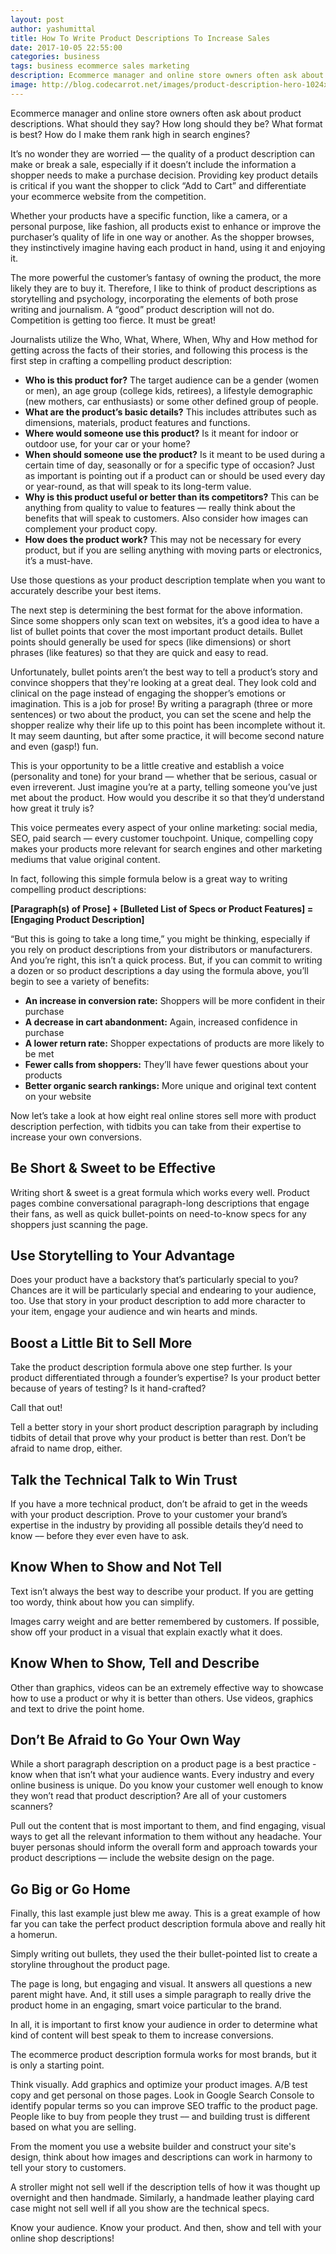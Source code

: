 ```yaml
---
layout: post
author: yashumittal
title: How To Write Product Descriptions To Increase Sales
date: 2017-10-05 22:55:00
categories: business
tags: business ecommerce sales marketing
description: Ecommerce manager and online store owners often ask about product descriptions. What should they say? How long should they be?
image: http://blog.codecarrot.net/images/product-description-hero-1024x467.png
---
```


Ecommerce manager and online store owners often ask about product descriptions. What should they say? How long should they be? What format is best? How do I make them rank high in search engines?

It’s no wonder they are worried — the quality of a product description can make or break a sale, especially if it doesn’t include the information a shopper needs to make a purchase decision. Providing key product details is critical if you want the shopper to click “Add to Cart” and differentiate your ecommerce website from the competition.

Whether your products have a specific function, like a camera, or a personal purpose, like fashion, all products exist to enhance or improve the purchaser’s quality of life in one way or another. As the shopper browses, they instinctively imagine having each product in hand, using it and enjoying it.

The more powerful the customer’s fantasy of owning the product, the more likely they are to buy it. Therefore, I like to think of product descriptions as storytelling and psychology, incorporating the elements of both prose writing and journalism. A “good” product description will not do. Competition is getting too fierce. It must be great!

Journalists utilize the Who, What, Where, When, Why and How method for getting across the facts of their stories, and following this process is the first step in crafting a compelling product description:

* **Who is this product for?** The target audience can be a gender (women or men), an age group (college kids, retirees), a lifestyle demographic (new mothers, car enthusiasts) or some other defined group of people.
* **What are the product’s basic details?** This includes attributes such as dimensions, materials, product features and functions.
* **Where would someone use this product?** Is it meant for indoor or outdoor use, for your car or your home?
* **When should someone use the product?** Is it meant to be used during a certain time of day, seasonally or for a specific type of occasion? Just as important is pointing out if a product can or should be used every day or year-round, as that will speak to its long-term value.
* **Why is this product useful or better than its competitors?** This can be anything from quality to value to features — really think about the benefits that will speak to customers. Also consider how images can complement your product copy.
* **How does the product work?** This may not be necessary for every product, but if you are selling anything with moving parts or electronics, it’s a must-have.

Use those questions as your product description template when you want to accurately describe your best items.

The next step is determining the best format for the above information. Since some shoppers only scan text on websites, it’s a good idea to have a list of bullet points that cover the most important product details. Bullet points should generally be used for specs (like dimensions) or short phrases (like features) so that they are quick and easy to read.

Unfortunately, bullet points aren’t the best way to tell a product’s story and convince shoppers that they're looking at a great deal. They look cold and clinical on the page instead of engaging the shopper’s emotions or imagination. This is a job for prose! By writing a paragraph (three or more sentences) or two about the product, you can set the scene and help the shopper realize why their life up to this point has been incomplete without it. It may seem daunting, but after some practice, it will become second nature and even (gasp!) fun.

This is your opportunity to be a little creative and establish a voice (personality and tone) for your brand — whether that be serious, casual or even irreverent. Just imagine you’re at a party, telling someone you’ve just met about the product. How would you describe it so that they’d understand how great it truly is?

This voice permeates every aspect of your online marketing: social media, SEO, paid search — every customer touchpoint. Unique, compelling copy makes your products more relevant for search engines and other marketing mediums that value original content.

In fact, following this simple formula below is a great way to writing compelling product descriptions:

**[Paragraph(s) of Prose] + [Bulleted List of Specs or Product Features] = [Engaging Product Description]**

“But this is going to take a long time,” you might be thinking, especially if you rely on product descriptions from your distributors or manufacturers. And you’re right, this isn’t a quick process. But, if you can commit to writing a dozen or so product descriptions a day using the formula above, you’ll begin to see a variety of benefits:

* **An increase in conversion rate:** Shoppers will be more confident in their purchase
* **A decrease in cart abandonment:** Again, increased confidence in purchase
* **A lower return rate:** Shopper expectations of products are more likely to be met
* **Fewer calls from shoppers:** They’ll have fewer questions about your products
* **Better organic search rankings:** More unique and original text content on your website

Now let’s take a look at how eight real online stores sell more with product description perfection, with tidbits you can take from their expertise to increase your own conversions.

## Be Short & Sweet to be Effective

Writing short & sweet is a great formula which works every well. Product pages combine conversational paragraph-long descriptions that engage their fans, as well as quick bullet-points on need-to-know specs for any shoppers just scanning the page.

## Use Storytelling to Your Advantage

Does your product have a backstory that’s particularly special to you? Chances are it will be particularly special and endearing to your audience, too. Use that story in your product description to add more character to your item, engage your audience and win hearts and minds.

## Boost a Little Bit to Sell More
Take the product description formula above one step further. Is your product differentiated through a founder’s expertise? Is your product better because of years of testing? Is it hand-crafted?

Call that out!

Tell a better story in your short product description paragraph by including tidbits of detail that prove why your product is better than rest. Don’t be afraid to name drop, either.

## Talk the Technical Talk to Win Trust

If you have a more technical product, don’t be afraid to get in the weeds with your product description. Prove to your customer your brand’s expertise in the industry by providing all possible details they’d need to know –– before they ever even have to ask.

## Know When to Show and Not Tell

Text isn’t always the best way to describe your product. If you are getting too wordy, think about how you can simplify.

Images carry weight and are better remembered by customers. If possible, show off your product in a visual that explain exactly what it does.

## Know When to Show, Tell and Describe

Other than graphics, videos can be an extremely effective way to showcase how to use a product or why it is better than others. Use videos, graphics and text to drive the point home.

## Don’t Be Afraid to Go Your Own Way

While a short paragraph description on a product page is a best practice - know when that isn’t what your audience wants. Every industry and every online business is unique. Do you know your customer well enough to know they won’t read that product description? Are all of your customers scanners?

Pull out the content that is most important to them, and find engaging, visual ways to get all the relevant information to them without any headache. Your buyer personas should inform the overall form and approach towards your product descriptions — include the website design on the page.

## Go Big or Go Home

Finally, this last example just blew me away. This is a great example of how far you can take the perfect product description formula above and really hit a homerun.

Simply writing out bullets, they used the their bullet-pointed list to create a storyline throughout the product page.

The page is long, but engaging and visual. It answers all questions a new parent might have. And, it still uses a simple paragraph to really drive the product home in an engaging, smart voice particular to the brand.

In all, it is important to first know your audience in order to determine what kind of content will best speak to them to increase conversions.

The ecommerce product description formula works for most brands, but it is only a starting point.

Think visually. Add graphics and optimize your product images. A/B test copy and get personal on those pages. Look in Google Search Console to identify popular terms so you can improve SEO traffic to the product page. People like to buy from people they trust –– and building trust is different based on what you are selling.

From the moment you use a website builder and construct your site's design, think about how images and descriptions can work in harmony to tell your story to customers.

A stroller might not sell well if the description tells of how it was thought up overnight and then handmade. Similarly, a handmade leather playing card case might not sell well if all you show are the technical specs.

Know your audience. Know your product. And then, show and tell with your online shop descriptions!
